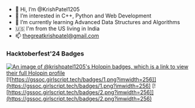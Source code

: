 - 👋 Hi, I’m @KrishPatel1205
- 👀 I’m interested in C++, Python and Web Development
- 🌱 I’m currently learning Advanced Data Structures and Algorithms
- 🇺🇸 I'm from the US living in India
- 📫 thegreatkrishpatel@gmail.com

<!---
KrishPatel1205/KrishPatel1205 is a ✨ special ✨ repository because its `README.md` (this file) appears on your GitHub profile.
You can click the Preview link to take a look at your changes.
--->

###  Hacktoberfest'24 Badges

[![An image of @krishpatel1205's Holopin badges, which is a link to view their full Holopin profile](https://holopin.me/krishpatel1205)](https://holopin.io/@krishpatel1205)
[![https://gssoc.girlscript.tech/badges/1.png?imwidth=256]](https://gssoc.girlscript.tech/badges/1.png?imwidth=256)
[![https://gssoc.girlscript.tech/badges/2.png?imwidth=256]](https://gssoc.girlscript.tech/badges/2.png?imwidth=256)
